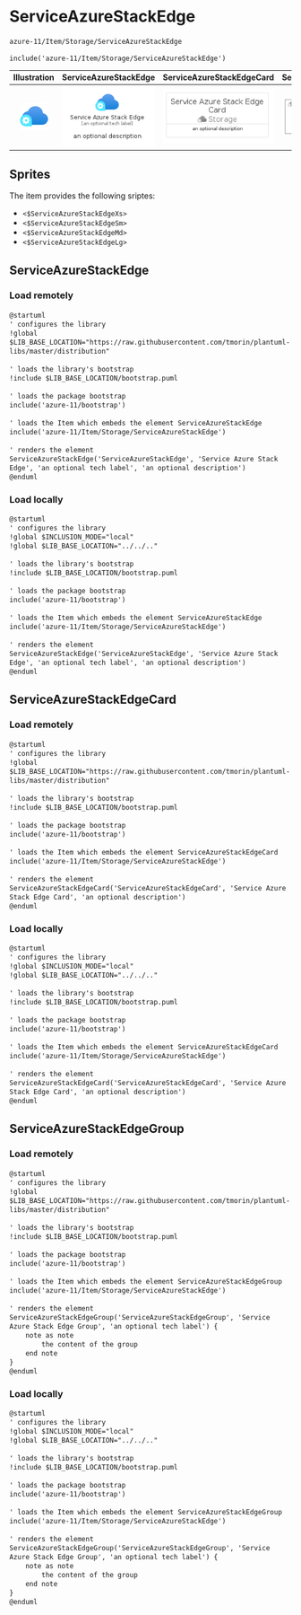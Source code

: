 # ServiceAzureStackEdge


```text
azure-11/Item/Storage/ServiceAzureStackEdge
```

```text
include('azure-11/Item/Storage/ServiceAzureStackEdge')
```



| Illustration | ServiceAzureStackEdge | ServiceAzureStackEdgeCard | ServiceAzureStackEdgeGroup |
| :---: | :---: | :---: | :---: |
| ![illustration for Illustration](../../../azure-11/Item/Storage/ServiceAzureStackEdge.png) | ![illustration for ServiceAzureStackEdge](../../../azure-11/Item/Storage/ServiceAzureStackEdge.Local.png) | ![illustration for ServiceAzureStackEdgeCard](../../../azure-11/Item/Storage/ServiceAzureStackEdgeCard.Local.png) | ![illustration for ServiceAzureStackEdgeGroup](../../../azure-11/Item/Storage/ServiceAzureStackEdgeGroup.Local.png) |



## Sprites
The item provides the following sriptes:

- `<$ServiceAzureStackEdgeXs>`
- `<$ServiceAzureStackEdgeSm>`
- `<$ServiceAzureStackEdgeMd>`
- `<$ServiceAzureStackEdgeLg>`





## ServiceAzureStackEdge

### Load remotely
```plantuml
@startuml
' configures the library
!global $LIB_BASE_LOCATION="https://raw.githubusercontent.com/tmorin/plantuml-libs/master/distribution"

' loads the library's bootstrap
!include $LIB_BASE_LOCATION/bootstrap.puml

' loads the package bootstrap
include('azure-11/bootstrap')

' loads the Item which embeds the element ServiceAzureStackEdge
include('azure-11/Item/Storage/ServiceAzureStackEdge')

' renders the element
ServiceAzureStackEdge('ServiceAzureStackEdge', 'Service Azure Stack Edge', 'an optional tech label', 'an optional description')
@enduml
```

### Load locally
```plantuml
@startuml
' configures the library
!global $INCLUSION_MODE="local"
!global $LIB_BASE_LOCATION="../../.."

' loads the library's bootstrap
!include $LIB_BASE_LOCATION/bootstrap.puml

' loads the package bootstrap
include('azure-11/bootstrap')

' loads the Item which embeds the element ServiceAzureStackEdge
include('azure-11/Item/Storage/ServiceAzureStackEdge')

' renders the element
ServiceAzureStackEdge('ServiceAzureStackEdge', 'Service Azure Stack Edge', 'an optional tech label', 'an optional description')
@enduml
```

## ServiceAzureStackEdgeCard

### Load remotely
```plantuml
@startuml
' configures the library
!global $LIB_BASE_LOCATION="https://raw.githubusercontent.com/tmorin/plantuml-libs/master/distribution"

' loads the library's bootstrap
!include $LIB_BASE_LOCATION/bootstrap.puml

' loads the package bootstrap
include('azure-11/bootstrap')

' loads the Item which embeds the element ServiceAzureStackEdgeCard
include('azure-11/Item/Storage/ServiceAzureStackEdge')

' renders the element
ServiceAzureStackEdgeCard('ServiceAzureStackEdgeCard', 'Service Azure Stack Edge Card', 'an optional description')
@enduml
```

### Load locally
```plantuml
@startuml
' configures the library
!global $INCLUSION_MODE="local"
!global $LIB_BASE_LOCATION="../../.."

' loads the library's bootstrap
!include $LIB_BASE_LOCATION/bootstrap.puml

' loads the package bootstrap
include('azure-11/bootstrap')

' loads the Item which embeds the element ServiceAzureStackEdgeCard
include('azure-11/Item/Storage/ServiceAzureStackEdge')

' renders the element
ServiceAzureStackEdgeCard('ServiceAzureStackEdgeCard', 'Service Azure Stack Edge Card', 'an optional description')
@enduml
```

## ServiceAzureStackEdgeGroup

### Load remotely
```plantuml
@startuml
' configures the library
!global $LIB_BASE_LOCATION="https://raw.githubusercontent.com/tmorin/plantuml-libs/master/distribution"

' loads the library's bootstrap
!include $LIB_BASE_LOCATION/bootstrap.puml

' loads the package bootstrap
include('azure-11/bootstrap')

' loads the Item which embeds the element ServiceAzureStackEdgeGroup
include('azure-11/Item/Storage/ServiceAzureStackEdge')

' renders the element
ServiceAzureStackEdgeGroup('ServiceAzureStackEdgeGroup', 'Service Azure Stack Edge Group', 'an optional tech label') {
    note as note
        the content of the group
    end note
}
@enduml
```

### Load locally
```plantuml
@startuml
' configures the library
!global $INCLUSION_MODE="local"
!global $LIB_BASE_LOCATION="../../.."

' loads the library's bootstrap
!include $LIB_BASE_LOCATION/bootstrap.puml

' loads the package bootstrap
include('azure-11/bootstrap')

' loads the Item which embeds the element ServiceAzureStackEdgeGroup
include('azure-11/Item/Storage/ServiceAzureStackEdge')

' renders the element
ServiceAzureStackEdgeGroup('ServiceAzureStackEdgeGroup', 'Service Azure Stack Edge Group', 'an optional tech label') {
    note as note
        the content of the group
    end note
}
@enduml
```

